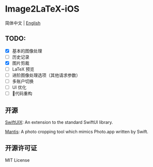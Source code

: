 # Image2LaTeX-iOS

简体中文 | [English](https://github.com/Butanediol/Image2LaTeX-iOS)

## TODO:

- [x] 基本的图像处理
- [ ] 历史记录
- [x] 图片剪裁
- [ ] LaTeX 预览
- [ ] 进阶图像处理选项（其他请求参数）
- [ ] 多账户切换
- [ ] UI 优化
- [ ] 💩代码重构

## 开源

[SwiftUIX](https://github.com/SwiftUIX/SwiftUIX): An extension to the standard SwiftUI library.

[Mantis](https://github.com/guoyingtao/Mantis): A photo cropping tool which mimics Photo.app written by Swift.

## 开源许可证

MIT License